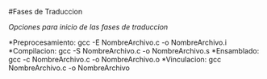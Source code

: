 #Fases de Traduccion

*Opciones para inicio de las fases de traduccion*

*Preprocesamiento: gcc -E NombreArchivo.c -o NombreArchivo.i
*Compilacion: gcc -S NombreArchivo.c -o NombreArchivo.s
*Ensamblado: gcc -c NombreArchivo.c -o NombreArchivo.o
*Vinculacion: gcc NombreArchivo.c -o NombreArchivo
